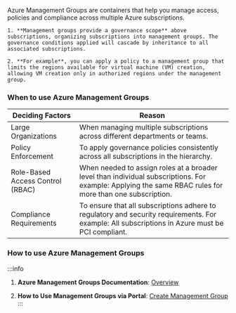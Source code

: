 Azure Management Groups are containers that help you manage access, policies and
compliance across multiple Azure subscriptions.

    1. **Management groups provide a governance scope** above subscriptions, organizing subscriptions into management groups. The governance conditions applied will cascade by inheritance to all associated subscriptions.

    2. **For example**, you can apply a policy to a management group that limits the regions available for virtual machine (VM) creation, allowing VM creation only in authorized regions under the management group.

### When to use Azure Management Groups

| Deciding Factors                 | Reason                                                                                                                                                  |
| -------------------------------- | ------------------------------------------------------------------------------------------------------------------------------------------------------- |
| Large Organizations              | When managing multiple subscriptions across different departments or teams.                                                                             |
| Policy Enforcement               | To apply governance policies consistently across all subscriptions in the hierarchy.                                                                    |
| Role-Based Access Control (RBAC) | When needed to assign roles at a broader level than individual subscriptions. For example: Applying the same RBAC rules for more than one subscription. |
| Compliance Requirements          | To ensure that all subscriptions adhere to regulatory and security requirements. For example: All subscriptions in Azure must be PCI compliant.         |

### How to use Azure Management Groups

:::info

1. **Azure Management Groups Documentation**:
   [Overview](https://learn.microsoft.com/en-us/azure/governance/management-groups/overview)

2. **How to Use Management Groups via Portal**:
   [Create Management Group](https://learn.microsoft.com/en-us/azure/governance/management-groups/create-management-group-portal)
   :::
